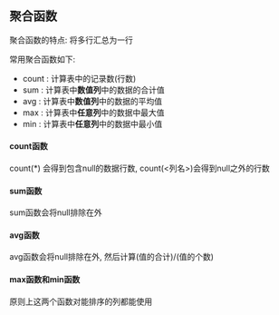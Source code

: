 ## 聚合函数

聚合函数的特点: 将多行汇总为一行

常用聚合函数如下:
- count : 计算表中的记录数(行数)
- sum : 计算表中**数值列**中的数据的合计值
- avg : 计算表中**数值列**中的数据的平均值
- max : 计算表中**任意列**中的数据中最大值
- min : 计算表中**任意列**中的数据中最小值


#### count函数

count(\*) 会得到包含null的数据行数, count(<列名>)会得到null之外的行数

#### sum函数

sum函数会将null排除在外

#### avg函数

avg函数会将null排除在外, 然后计算(值的合计)/(值的个数)

#### max函数和min函数

原则上这两个函数对能排序的列都能使用
